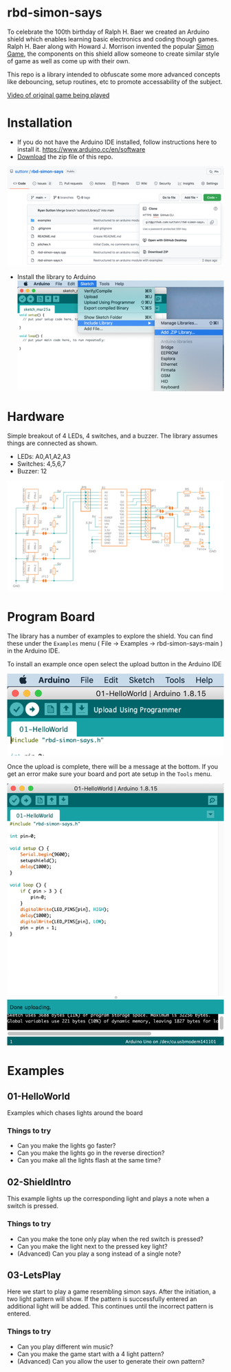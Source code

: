 # rbd-simon-says
To celebrate the 100th birthday of Ralph H. Baer we created an Arduino shield which enables learning basic electronics and coding though games.  Ralph H. Baer along with Howard J. Morrison invented the popular [Simon Game](https://en.wikipedia.org/wiki/Simon_(game)), the components on this shield allow someone to create similar style of game as well as come up with their own.

This repo is a library intended to obfuscate some more advanced concepts like debouncing, setup routines, etc to promote accessability of the subject.

[Video of original game being played](https://photos.app.goo.gl/dYGP8RQ6wSfXUUKX9)

# Installation
* If you do not have the Arduino IDE installed, follow instructions here to install it. https://www.arduino.cc/en/software
* [Download](https://github.com/suttonr/rbd-simon-says/archive/refs/heads/main.zip) the zip file of this repo.

![download screen shot](doc/img/gh-download.png?raw=true)

* Install the library to Arduino
![arduino-install](doc/img/arduino-install.png?raw=true)

# Hardware
Simple breakout of 4 LEDs, 4 switches, and a buzzer. The library assumes things are connected as shown.

* LEDs: A0,A1,A2,A3
* Switches: 4,5,6,7
* Buzzer: 12

![shield schematic.png ](doc/img/shield-schematic.png?raw=true)

# Program Board
The library has a number of examples to explore the shield.  You can find these under the `Examples` menu ( File -> Examples -> rbd-simon-says-main ) in the Arduino IDE.

To install an example once open select the upload button in the Arduino IDE

![arduino upload button](doc/img/arduino-upload.png?raw=true)

Once the upload is complete, there will be a message at the bottom.  If you get an error make sure your board and port ate setup in the `Tools` menu.

![arduino upload button](doc/img/arduino-upload-done.png?raw=true)

# Examples

## 01-HelloWorld
Examples which chases lights around the board
### Things to try
* Can you make the lights go faster?
* Can you make the lights go in the reverse direction?
* Can you make all the lights flash at the same time?

## 02-ShieldIntro
This example lights up the corresponding light and plays a note when a switch is pressed.
### Things to try
* Can you make the tone only play when the red switch is pressed?
* Can you make the light next to the pressed key light?
* (Advanced) Can you play a song instead of a single note?

## 03-LetsPlay
Here we start to play a game resembling simon says.  After the initiation, a two light pattern will show. If the pattern is successfully entered an additional light will be added.  This continues until the incorrect pattern is entered.

### Things to try
* Can you play different win music?
* Can you make the game start with a 4 light pattern?
* (Advanced) Can you allow the user to generate their own pattern?
